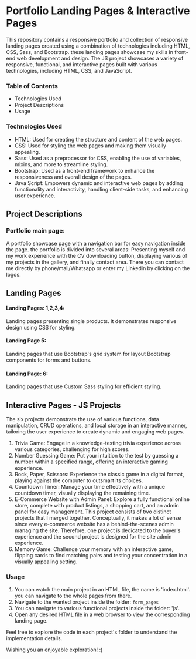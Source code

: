 # Portfolio Landing Pages & Interactive Pages

This repository contains a responsive portfolio and collection of responsive landing pages created using a combination of technologies 
including HTML, CSS, Sass, and Bootstrap. these landing pages showcase my skills in front-end web development and design.
The JS project showcases a variety of responsive, functional, and interactive pages built with various technologies, including HTML, CSS, and JavaScript.



### Table of Contents

- Technologies Used
- Project Descriptions
- Usage



### Technologies Used

- HTML: Used for creating the structure and content of the web pages.
- CSS: Used for styling the web pages and making them visually appealing.
- Sass: Used as a preprocessor for CSS, enabling the use of variables, mixins, and more to streamline styling.
- Bootstrap: Used as a front-end framework to enhance the responsiveness and overall design of the pages.
- Java Script: Empowers dynamic and interactive web pages by adding functionality and interactivity, handling client-side tasks, and enhancing user experience.



## Project Descriptions

### Portfolio main page:
A portfolio showcase page with a navigation bar for easy navigation inside the page.
the portfolio is divided into several areas: 
Presenting myself and my work experience with the CV downloading button, 
displaying various of my projects in the gallery, and finally contact area.
There you can contact me directly by phone/mail/Whatsapp or enter my Linkedin by clicking on the logos.

## Landing Pages
#### Landing Pages: 1,2,3,4: 
Landing pages presenting single products. It demonstrates responsive design using CSS for styling.
 
#### Landing Page 5:
Landing pages that use Bootstrap's grid system for layout Bootstrap components for forms and buttons.

#### Landing Page: 6: 
Landing pages that use Custom Sass styling for efficient styling.




## Interactive Pages - JS Projects
The six projects demonstrate the use of various functions, data manipulation, CRUD operations, and local storage in an interactive manner, tailoring the user experience to create dynamic and engaging web pages.

1. Trivia Game: Engage in a knowledge-testing trivia experience across various categories, challenging for high scores.
2. Number Guessing Game: Put your intuition to the test by guessing a number within a specified range, offering an interactive gaming experience.
3. Rock, Paper, Scissors: Experience the classic game in a digital format, playing against the computer to outsmart its choices.
4. Countdown Timer: Manage your time effectively with a unique countdown timer, visually displaying the remaining time.
5. E-Commerce Website with Admin Panel: Explore a fully functional online store, complete with product listings, a shopping cart, and an admin panel for easy management.
   This project consists of two distinct projects that I merged together. Conceptually, it makes a lot of sense since every e-commerce website has a behind-the-scenes admin managing the site. Therefore, one project is dedicated to the buyer's 
   experience and the second project is designed for the site admin experience.
7. Memory Game: Challenge your memory with an interactive game, flipping cards to find matching pairs and testing your concentration in a visually appealing setting.




### Usage

1. You can watch the main project in an HTML file, the name is 'index.html'. you can navigate to the whole pages from there.
2. Navigate to the wanted project inside the folder: `form_pages`
3. You can navigate to various functional projects inside the folder: 'js'.
4. Open any desired HTML file in a web browser to view the corresponding landing page.




Feel free to explore the code in each project's folder to understand the implementation details.

Wishing you an enjoyable exploration! :)

